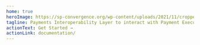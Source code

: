 ```yaml
---
home: true
heroImage: https://sp-convergence.org/wp-content/uploads/2021/11/cropped-Logotipo1-3.png
tagline: Payments Interoperability Layer to interact with Payment Execution Systems.
actionText: Get Started →
actionLink: documentation/
---
```

